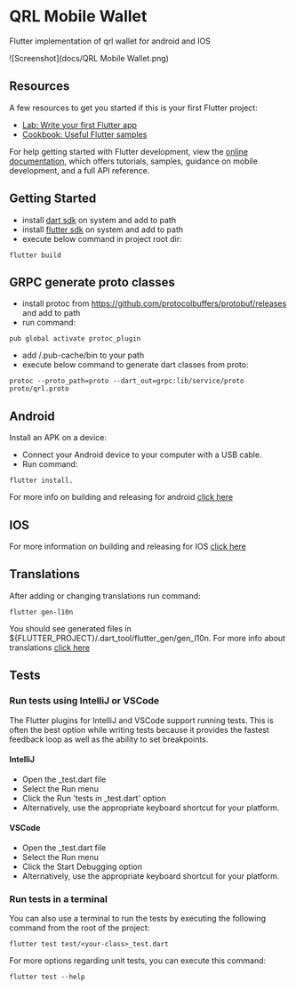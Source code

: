 # QRL Mobile Wallet

Flutter implementation of qrl wallet for android and IOS


![Screenshot](docs/QRL Mobile Wallet.png)  


## Resources

A few resources to get you started if this is your first Flutter project:

- [Lab: Write your first Flutter app](https://docs.flutter.dev/get-started/codelab)
- [Cookbook: Useful Flutter samples](https://docs.flutter.dev/cookbook)

For help getting started with Flutter development, view the
[online documentation](https://docs.flutter.dev/), which offers tutorials,
samples, guidance on mobile development, and a full API reference.

## Getting Started

- install [dart sdk](https://dart.dev/get-dart) on system and add to path
- install [flutter sdk](https://docs.flutter.dev/get-started/install) on system
  and add to path
- execute below command in project root dir:

```
flutter build
```

## GRPC generate proto classes

- install protoc from https://github.com/protocolbuffers/protobuf/releases and
  add to
  path
- run command:

```
pub global activate protoc_plugin 
```

- add /.pub-cache/bin to your path
- execute below command to generate dart classes from proto:

```
protoc --proto_path=proto --dart_out=grpc:lib/service/proto proto/qrl.proto 
```

## Android

Install an APK on a device:

- Connect your Android device to your computer with a USB cable.
- Run command:

```
flutter install.
```

For more info on building and releasing for
android [click here](https://docs.flutter.dev/deployment/android)

## IOS

For more information on building and releasing for
IOS [click here](https://docs.flutter.dev/deployment/ios)

## Translations

After adding or changing translations run command:

```
flutter gen-l10n
```

You should see generated files in
${FLUTTER_PROJECT}/.dart_tool/flutter_gen/gen_l10n.
For more info about
translations [click here](https://docs.flutter.dev/development/accessibility-and-localization/internationalization)

## Tests

### Run tests using IntelliJ or VSCode

The Flutter plugins for IntelliJ and VSCode support running tests.
This is often the best option while writing tests because it provides the
fastest feedback loop as well as the ability to set breakpoints.

#### IntelliJ
- Open the <your-class>_test.dart file
- Select the Run menu
- Click the Run 'tests in <your-class>_test.dart' option
- Alternatively, use the appropriate keyboard shortcut for your platform.

#### VSCode
- Open the <your-class>_test.dart file
- Select the Run menu
- Click the Start Debugging option
- Alternatively, use the appropriate keyboard shortcut for your platform.

### Run tests in a terminal
You can also use a terminal to run the tests by executing the following command
from the root of the project:
```
flutter test test/<your-class>_test.dart
```
For more options regarding unit tests, you can execute this command:
```
flutter test --help
```
